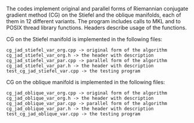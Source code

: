 The codes implement original and parallel forms of Riemannian conjugate gradient method (CG) on the Stiefel and the oblique manifolds, each of them in 12 different variants. The program includes calls to MKL and to POSIX thread library functions. Headers describe usage of the functions.

CG on the Stiefel manifold is implemented in the following files:

    cg_jad_stiefel_var_org.cpp -> original form of the algorithm
    cg_jad_stiefel_var_org.h -> the header with description
    cg_jad_stiefel_var_par.cpp -> parallel form of the algorithm
    cg_jad_stiefel_var_par.h -> the header with description
    test_cg_jad_stiefel_var.cpp -> the testing program

CG on the oblique manifold is implemented in the following files:

    cg_jad_oblique_var_org.cpp -> original form of the algorithm
    cg_jad_oblique_var_org.h -> the header with description
    cg_jad_oblique_var_par.cpp -> parallel form of the algorithm
    cg_jad_oblique_var_par.h -> the header with description
    test_cg_jad_oblique_var.cpp -> the testing program
